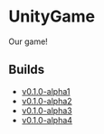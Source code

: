 # UnityGame
Our game!

## Builds
- [v0.1.0-alpha1](Builds/0.1.0-alpha1)
- [v0.1.0-alpha2](Builds/0.1.0-alpha2)
- [v0.1.0-alpha3](Builds/0.1.0-alpha3)
- [v0.1.0-alpha4](Builds/0.1.0-alpha4)
